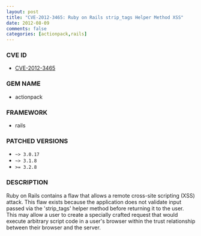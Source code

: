 ```yaml
---
layout: post
title: "CVE-2012-3465: Ruby on Rails strip_tags Helper Method XSS"
date: 2012-08-09
comments: false
categories: [actionpack,rails]
---
```


### CVE ID

* [CVE-2012-3465](http://www.osvdb.org/show/osvdb/84513)

### GEM NAME

* actionpack

### FRAMEWORK

* rails

### PATCHED VERSIONS

* `~> 3.0.17`
* `~> 3.1.8`
* `>= 3.2.8`

### DESCRIPTION

Ruby on Rails contains a flaw that allows a remote cross-site scripting (XSS)
attack. This flaw exists because the application does not validate input
passed via the 'strip_tags' helper method before returning it to the user.
This may allow a user to create a specially crafted request that would
execute arbitrary script code in a user's browser within the trust
relationship between their browser and the server.

